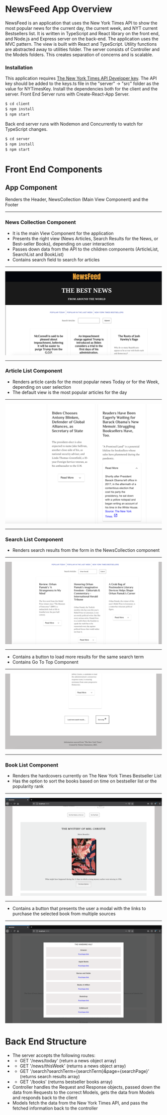 # NewsFeed App Overview
NewsFeed is an application that uses the New York Times API to show the most popular news for the current day, the current week, and NYT current Bestsellers list. It is written in TypeScript and React library on the front end, and Node.js and Express server on the back-end. The application uses the MVC pattern. The view is built with React and TypeScript. Utility functions are abstracted away to utilities folder. The server consists of Controller and the Models folders. This creates separation of concerns and is scalable. 

### Installation
This application requires [The New York Times API Developer key](https://developer.nytimes.com/get-started). The API key should be added to the keys.ts file in the "server" -> "src" folder as the value for NYTimesKey.
Install the dependencies both for the client and the server.
Front End Server runs with Create-React-App Server.
```sh
$ cd client
$ npm install
$ npm start
```

Back end server runs with Nodemon and Concurrently to watch for TypeScript changes.
```sh
$ cd server
$ npm install
$ npm start
```

# Front End Components

## App Component
Renders the Header, NewsCollection (Main View Component) and the Footer
______________________________
 ### News Collection Component
- It is the main View Component for the application
- Presents the right view (News Articles, Search Results for the News, or Best-seller Books), depending on user interaction
- Passes down data from the API to the children components (ArticleList, SearchList and BookList)
- Contains search field to search for articles
______________________________
![Default View](https://github.com/ychamanova/newsfeed_app/blob/main/screenshots/main-view.png)
______________________________
 ### Article List Component
- Renders article cards for the most popular news Today or for the Week, depending on user selection
- The default view is the most popular articles for the day
_______________________________
![Expandable Read More Section](https://github.com/ychamanova/newsfeed_app/blob/main/screenshots/news-read-more.png)
____________________________
### Search List Component
- Renders search results from the form in the NewsCollection component
___________________________
![Searc View Top](./screenshots/search-view-top.png)
___________________________
- Contains a button to load more results for the same search term
- Contains Go To Top Component
____________________________
![Search View Bottom](./screenshots/search-view-bottom.png)
____________________________
 ### Book List Component
- Renders the hardcovers currently on The New York Times Bestseller List
- Has the option to sort the books based on time on bestseller list or the popularity rank
______________________________
![Books organized by weeks on the list](./screenshots/books-view-by-week.png)
______________________________
- Contains a button that presents the user a modal with the links to purchase 
the selected book from multiple sources
__________________________________
![Books Modal](./screenshots/books-modal.png)

# Back End Structure
- The server accepts the following routes:
- - GET '/news/today' (return a news object array)
- - GET '/news/thisWeek' (returns a news object array)
- - GET '/search?searchTerm={searchTerm}&page={searchPage}' (returns search results array)
- - GET '/books' (returns bestseller books array)
- Controller handles the Request and Response objects, passed down the data from Requests to the correct Models, gets the data from Models and responds back to the client
- Models fetch the data from the New York Times API, and pass the fetched information back to the controller